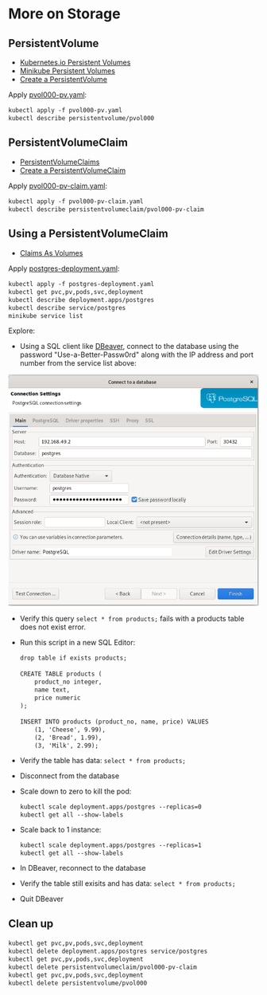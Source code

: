 # More on Storage

## PersistentVolume

* [Kubernetes.io Persistent Volumes](https://kubernetes.io/docs/concepts/storage/persistent-volumes/)
* [Minikube Persistent Volumes](https://minikube.sigs.k8s.io/docs/handbook/persistent_volumes/)
* [Create a PersistentVolume](https://kubernetes.io/docs/tasks/configure-pod-container/configure-persistent-volume-storage/#create-a-persistentvolume)


Apply [pvol000-pv.yaml](./pvol000-pv.yaml):
```
kubectl apply -f pvol000-pv.yaml
kubectl describe persistentvolume/pvol000
```

## PersistentVolumeClaim

* [PersistentVolumeClaims](https://kubernetes.io/docs/concepts/storage/persistent-volumes/#persistentvolumeclaims)
* [Create a PersistentVolumeClaim](https://kubernetes.io/docs/tasks/configure-pod-container/configure-persistent-volume-storage/#create-a-persistentvolume)

Apply [pvol000-pv-claim.yaml](pvol000-pv-claim.yaml):
```
kubectl apply -f pvol000-pv-claim.yaml
kubectl describe persistentvolumeclaim/pvol000-pv-claim
```

## Using a PersistentVolumeClaim

* [Claims As Volumes](https://kubernetes.io/docs/concepts/storage/persistent-volumes/#claims-as-volumes)


Apply [postgres-deployment.yaml](postgres-deployment.yaml):
```
kubectl apply -f postgres-deployment.yaml
kubectl get pvc,pv,pods,svc,deployment
kubectl describe deployment.apps/postgres
kubectl describe service/postgres
minikube service list
```

Explore:
* Using a SQL client like [DBeaver](https://dbeaver.io/download/), connect to the database using the password "Use-a-Better-Passw0rd" along with the IP address and port number from the service list above:

![A screenshot of the DBeaver connection dialog box](../images/dbeaver-new-conn.png)

* Verify this query `select * from products;` fails with a products table does not exist error.
* Run this script in a new SQL Editor:
  ```
  drop table if exists products;

  CREATE TABLE products (
      product_no integer,
      name text,
      price numeric
  );

  INSERT INTO products (product_no, name, price) VALUES
      (1, 'Cheese', 9.99),
      (2, 'Bread', 1.99),
      (3, 'Milk', 2.99);
  ```
* Verify the table has data: `select * from products;`
* Disconnect from the database
* Scale down to zero to kill the pod: 
  ```
  kubectl scale deployment.apps/postgres --replicas=0
  kubectl get all --show-labels
  ```

* Scale back to 1 instance:
  ```
  kubectl scale deployment.apps/postgres --replicas=1
  kubectl get all --show-labels
  ```

* In DBeaver, reconnect to the database
* Verify the table still exisits and has data: `select * from products;`
* Quit DBeaver

## Clean up

```
kubectl get pvc,pv,pods,svc,deployment
kubectl delete deployment.apps/postgres service/postgres
kubectl get pvc,pv,pods,svc,deployment
kubectl delete persistentvolumeclaim/pvol000-pv-claim
kubectl get pvc,pv,pods,svc,deployment
kubectl delete persistentvolume/pvol000
```
